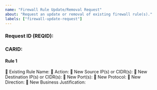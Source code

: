 ```yaml
---
name: "Firewall Rule Update/Removal Request"
about: "Request an update or removal of existing firewall rule(s)."
labels: ["firewall-update-request"]
---
```

<!--
Instructions:

- To **update** a rule: Only fill in the fields you wish to update. Leave others blank.
- To **remove** a rule: Only "Existing Rule Name" and "Action" (set to `remove`) are required; leave other fields blank.
- To **update multiple rules**, copy/paste the block below and fill for each rule.

Example: update source ip
#### Rule 1
🔹 Existing Rule Name: <rule name here>
🔹 Action: update
🔹 New Source IP(s) or CIDR(s): 192.168.1.1/32
🔹 New Destination IP(s) or CIDR(s):
🔹 New Port(s):
🔹 New Protocol:
🔹 New Direction:
🔹 New Business Justification:
-->

### Request ID (REQID): 
### CARID: 

#### Rule 1
🔹 Existing Rule Name: 
🔹 Action: 
🔹 New Source IP(s) or CIDR(s): 
🔹 New Destination IP(s) or CIDR(s): 
🔹 New Port(s): 
🔹 New Protocol: 
🔹 New Direction: 
🔹 New Business Justification: 